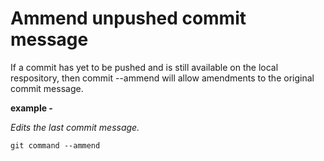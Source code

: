 # Ammend unpushed commit message

If a commit has yet to be pushed and is still available on the local respository, then commit --ammend will allow amendments to the original commit message.

**example -** 

_Edits the last commit message._
```
git command --ammend
```